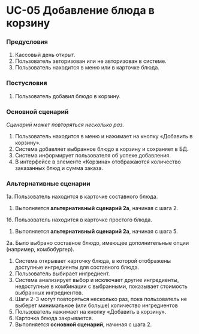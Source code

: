 # UC-05 Добавление блюда в корзину

### Предусловия

1. Кассовый день открыт.
2. Пользователь авторизован или не авторизован в системе.
3. Пользователь находится в меню или в карточке блюда.

### Постусловия

1. Пользователь добавил блюдо в корзину.

### Основной сценарий

*Сценарий может повторяться несколько раз.*

1. Пользователь находится в меню и нажимает на кнопку «Добавить в корзину».
2. Система добавляет выбранное блюдо в корзину и сохраняет в БД.
3. Система информирует пользователя об успехе добавления.
4. В интерфейсе в элементе «Корзина» отображаются количество заказанных блюд и сумма заказа.

### Альтернативные сценарии

1a. Пользователь находится в карточке составного блюда.

1. Выполняется **альтернативный сценарий 2а**, начиная с шага 2.

1б. Пользователь находится в карточке простого блюда.

1. Выполняется **альтернативный сценарий 2а**, начиная с шага 5.

2а. Было выбрано составное блюдо, имеющее дополнительные опции (например, комбобургер). 

1. Система открывает карточку блюда, в которой отображены доступные ингредиенты для составного блюда.
2. Пользователь выбирает ингредиент.
3. Система анализирует выбор и исключает другие ингредиенты, недоступные в комбинации с выбранными, показывает стоимость выбранных ингредиентов.
4. Шаги 2-3 могут повторяться несколько раз, пока пользователь не выберет минимальное (или больше) количество ингредиентов
5. Пользователь нажимает на кнопку «Добавить в корзину».
6. Карточка блюда закрывается.
7. Выполняется **основной сценарий**, начиная с шага 2.


